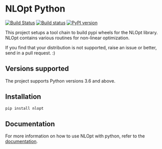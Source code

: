 NLOpt Python
============

[![Build Status](https://travis-ci.com/DanielBok/nlopt-python.svg?branch=master)](https://travis-ci.com/DanielBok/nlopt-python) 
[![Build status](https://ci.appveyor.com/api/projects/status/c6jnq61eo114ba7y/branch/master?svg=true)](https://ci.appveyor.com/project/DanielBok/nlopt-python/branch/master) [![PyPI version](https://badge.fury.io/py/nlopt.svg)](https://badge.fury.io/py/nlopt)

This project setups a tool chain to build pypi wheels for the NLOpt library. NLOpt contains various routines for non-linear optimization.

If you find that your distribution is not supported, raise an issue or better, send in a pull request. :) 

## Versions supported

The project supports Python versions 3.6 and above.

## Installation

```bash
pip install nlopt
```

## Documentation

For more information on how to use NLOpt with python, refer to the [documentation](https://nlopt.readthedocs.io/en/latest/NLopt_Python_Reference/).

